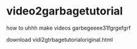 # video2garbagetutorial
how to uhhh make videos garbegeeee31fgrgefgrf

download vidi2gtrbagetutorialoriginal.html
